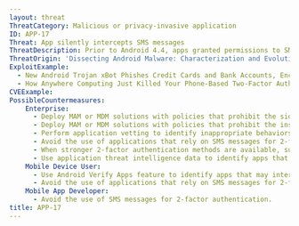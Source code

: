 ```yaml
---
layout: threat
ThreatCategory: Malicious or privacy-invasive application
ID: APP-17
Threat: App silently intercepts SMS messages
ThreatDescription: Prior to Android 4.4, apps granted permissions to SMS messaging functionality had the ability to listen for and receive incoming SMS messages. If the app was registered as the highest priority listener for messages, it could silently (without notice to the user) intercept, read, and dispose of messages intended for other apps. One serious abuse of this was the interception of one-time passwords (OTP) used for two-factor authentication (2FA) sent over SMS. Newer versions of Android do not permit apps with permission to access SMS messaging to receive or dispose of SMS messages directly. Unlike Android, the iOS security model does not permit apps with access to SMS messaging. Malicious apps may still realize this threat following exploitation of OS vulnerabilities that bypass access control on private SMS messaging APIs or achieve arbitrary code execution.
ThreatOrigin: 'Dissecting Android Malware: Characterization and Evolution [^85]'
ExploitExample:
  - New Android Trojan xBot Phishes Credit Cards and Bank Accounts, Encrypts Devices for Ransom [^96]
  - How Anywhere Computing Just Killed Your Phone-Based Two-Factor Authentication [^97]
CVEExample:
PossibleCountermeasures:
    Enterprise:
      - Deploy MAM or MDM solutions with policies that prohibit the side-loading of apps, which may bypass security checks on the app.
      - Deploy MAM or MDM solutions with policies that prohibit the installation of apps from 3rd party (unofficial) app stores.
      - Perform application vetting to identify inappropriate behaviors by apps including interception of SMS messages.
      - Avoid the use of applications that rely on SMS messages for 2-factor authentication.
      - When stronger 2-factor authentication methods are available, such as FIDO U2F tokens, educate enterprise users to avoid the use of SMS messages for configuring 2-factor authentication for enterprise applications.
      - Use application threat intelligence data to identify apps that increase risks associated with SMS message interception.
    Mobile Device User:
      - Use Android Verify Apps feature to identify apps that may intercept SMS messages.
      - Avoid the use of applications that rely on SMS messages for 2-factor authentication.
    Mobile App Developer:
      - Avoid the use of SMS messages for 2-factor authentication.
title: APP-17
---
```

